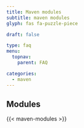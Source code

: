 ```yaml
---
title: Maven modules
subtitle: maven modules
glyph: fas fa-puzzle-piece

draft: false

type: faq
menu:
  topnav:
    parent: FAQ

categories:
  - maven
---
```


## Modules

{{< maven-modules >}}
